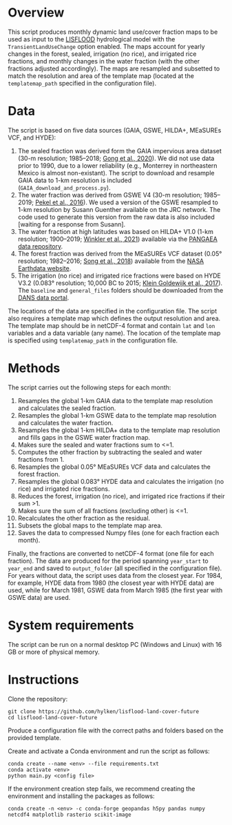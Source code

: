 ﻿# Overview

This script produces monthly dynamic land use/cover fraction maps to be used as input to the [LISFLOOD](https://github.com/ec-jrc/lisflood-code) hydrological model with the `TransientLandUseChange` option enabled. The maps account for yearly changes in the forest, sealed, irrigation (no rice), and irrigated rice fractions, and monthly changes in the water fraction (with the other fractions adjusted accordingly). The maps are resampled and subsetted to match the resolution and area of the template map (located at the `templatemap_path` specified in the configuration file). 

# Data

The script is based on five data sources (GAIA, GSWE, HILDA+, MEaSUREs VCF, and HYDE):
1. The sealed fraction was derived form the GAIA impervious area dataset (30-m resolution; 1985–2018; [Gong et al., 2020](https://doi.org/10.1016/j.rse.2019.111510)). We did not use data prior to 1990, due to a lower reliability (e.g., Monterrey in northeastern Mexico is almost non-existant). The script to download and resample GAIA data to 1-km resolution is included (`GAIA_download_and_process.py`).
1. The water fraction was derived from GSWE V4 (30-m resolution; 1985–2019; [Pekel et al., 2016](https://doi.org/10.1038/nature20584)). We used a version of the GSWE resampled to 1-km resolution by Susann Guenther available on the JRC network. The code used to generate this version from the raw data is also included [waiting for a response from Susann].
1. The water fraction at high latitudes was based on HILDA+ V1.0 (1-km resolution; 1900–2019; [Winkler et al., 2021](https://doi.org/10.1038/s41467-021-22702-2)) available via the [PANGAEA data repository](https://doi.org/10.1594/PANGAEA.921846).
1. The forest fraction was derived from the MEaSUREs VCF dataset (0.05° resolution; 1982–2016; [Song et al., 2018](https://doi.org/10.1038/s41586-018-0411-9)) available from the [NASA Earthdata website](https://doi.org/10.5067/MEaSUREs/VCF/VCF5KYR.001).
1. The irrigation (no rice) and irrigated rice fractions were based on HYDE V3.2 (0.083° resolution; 10,000 BC to 2015; [Klein Goldewijk et al., 2017](https://doi.org/10.5194/essd-9-927-2017)). The `baseline` and `general_files` folders should be downloaded from the [DANS data portal](https://doi.org/10.17026/dans-25g-gez3).

The locations of the data are specified in the configuration file. The script also requires a template map which defines the output resolution and area. The template map should be in netCDF-4 format and contain `lat` and `lon` variables and a data variable (any name). The location of the template map is specified using `templatemap_path` in the configuration file.

# Methods

The script carries out the following steps for each month:
1. Resamples the global 1-km GAIA data to the template map resolution and calculates the sealed fraction.
1. Resamples the global 1-km GSWE data to the template map resolution and calculates the water fraction.
1. Resamples the global 1-km HILDA+ data to the template map resolution and fills gaps in the GSWE water fraction map.
1. Makes sure the sealed and water fractions sum to <=1.
1. Computes the other fraction by subtracting the sealed and water fractions from 1.
1. Resamples the global 0.05° MEaSUREs VCF data and calculates the forest fraction.
1. Resamples the global 0.083° HYDE data and calculates the irrigation (no rice) and irrigated rice fractions.
1. Reduces the forest, irrigation (no rice), and irrigated rice fractions if their sum >1.
1. Makes sure the sum of all fractions (excluding other) is <=1.
1. Recalculates the other fraction as the residual.
1. Subsets the global maps to the template map area.
1. Saves the data to compressed Numpy files (one for each fraction each month).

Finally, the fractions are converted to netCDF-4 format (one file for each fraction). The data are produced for the period spanning `year_start` to `year_end` and saved to `output_folder` (all specified in the configuration file). For years without data, the script uses data from the closest year. For 1984, for example, HYDE data from 1980 (the closest year with HYDE data) are used, while for March 1981, GSWE data from March 1985 (the first year with GSWE data) are used.

# System requirements

The script can be run on a normal desktop PC (Windows and Linux) with 16 GB or more of physical memory.

# Instructions

Clone the repository:
```
git clone https://github.com/hylken/lisflood-land-cover-future
cd lisflood-land-cover-future
```
Produce a configuration file with the correct paths and folders based on the provided template. 

Create and activate a Conda environment and run the script as follows:
```
conda create --name <env> --file requirements.txt
conda activate <env>
python main.py <config file>
```
If the environment creation step fails, we recommend creating the environment and installing the packages as follows:
```
conda create -n <env> -c conda-forge geopandas h5py pandas numpy netcdf4 matplotlib rasterio scikit-image
```